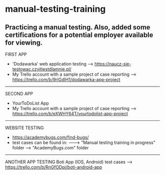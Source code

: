 # manual-testing-training
Practicing a manual testing. Also, added some certifications for a potential employer available for viewing.
------------------------------
FIRST APP
- 'Dodawarka' web application testing --> https://naucz-sie-testowac.czyitjestdlamnie.pl/ 
- My Trello account with a sample project of case reporting --> https://trello.com/b/9rlGdIH1/dodawarka-app-project

--------------------------------------
SECOND APP
- YourToDoList App
- My Trello account with a sample project of case reporting --> https://trello.com/b/eXWHY64T/yourtodolist-app-project

-------------------------------
WEBSITE TESTING
- https://academybugs.com/find-bugs/
- test cases can be found in: ---> "Manual testing training in progress" folder --> "AcademyBugs.com" folder

-----------------------------------------------------
ANOTHER APP TESTING
Boti App (IOS, Android)
test cases --> https://trello.com/b/RnGfODpi/boti-android-app
